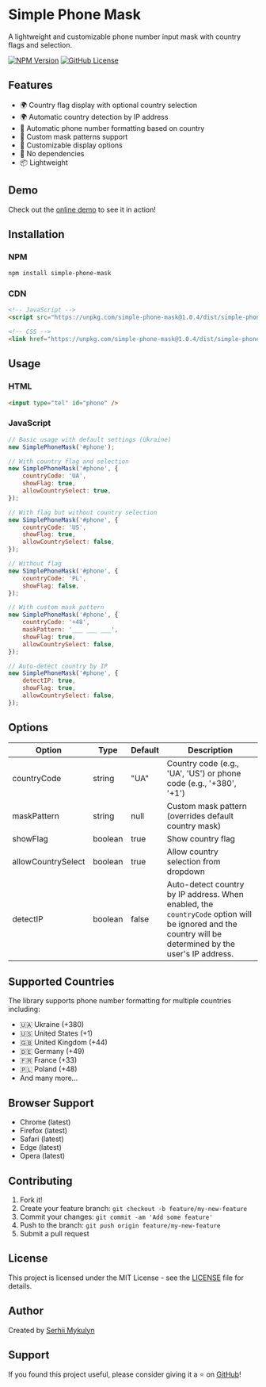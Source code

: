 # Simple Phone Mask

A lightweight and customizable phone number input mask with country flags and selection.

[![NPM Version](https://img.shields.io/npm/v/simple-phone-mask.svg)](https://www.npmjs.com/package/simple-phone-mask)
[![GitHub License](https://img.shields.io/github/license/mykulyncom/simple-phone-mask)](https://github.com/mykulyncom/simple-phone-mask/blob/main/LICENSE)

## Features

-   🌍 Country flag display with optional country selection
-   🌍 Automatic country detection by IP address
-   📱 Automatic phone number formatting based on country
-   🎯 Custom mask patterns support
-   🎨 Customizable display options
-   🚀 No dependencies
-   📦 Lightweight

## Demo

Check out the <a href="https://mykulyn.com/simple-phone-mask/" target="_blank" rel="noopener noreferrer">online demo</a> to see it in action!

## Installation

### NPM

```bash
npm install simple-phone-mask
```

### CDN

```html
<!-- JavaScript -->
<script src="https://unpkg.com/simple-phone-mask@1.0.4/dist/simple-phone-mask.min.js"></script>

<!-- CSS -->
<link href="https://unpkg.com/simple-phone-mask@1.0.4/dist/simple-phone-mask.min.css" rel="stylesheet" />
```

## Usage

### HTML

```html
<input type="tel" id="phone" />
```

### JavaScript

```javascript
// Basic usage with default settings (Ukraine)
new SimplePhoneMask('#phone');

// With country flag and selection
new SimplePhoneMask('#phone', {
	countryCode: 'UA',
	showFlag: true,
	allowCountrySelect: true,
});

// With flag but without country selection
new SimplePhoneMask('#phone', {
	countryCode: 'US',
	showFlag: true,
	allowCountrySelect: false,
});

// Without flag
new SimplePhoneMask('#phone', {
	countryCode: 'PL',
	showFlag: false,
});

// With custom mask pattern
new SimplePhoneMask('#phone', {
	countryCode: '+48',
	maskPattern: '___ ___ ___',
	showFlag: true,
	allowCountrySelect: false,
});

// Auto-detect country by IP
new SimplePhoneMask('#phone', {
	detectIP: true,
	showFlag: true,
	allowCountrySelect: false,
});
```

## Options

| Option             | Type    | Default | Description                                                                                                                                            |
| ------------------ | ------- | ------- | ------------------------------------------------------------------------------------------------------------------------------------------------------ |
| countryCode        | string  | "UA"    | Country code (e.g., 'UA', 'US') or phone code (e.g., '+380', '+1')                                                                                     |
| maskPattern        | string  | null    | Custom mask pattern (overrides default country mask)                                                                                                   |
| showFlag           | boolean | true    | Show country flag                                                                                                                                      |
| allowCountrySelect | boolean | true    | Allow country selection from dropdown                                                                                                                  |
| detectIP           | boolean | false   | Auto-detect country by IP address. When enabled, the `countryCode` option will be ignored and the country will be determined by the user's IP address. |

## Supported Countries

The library supports phone number formatting for multiple countries including:

-   🇺🇦 Ukraine (+380)
-   🇺🇸 United States (+1)
-   🇬🇧 United Kingdom (+44)
-   🇩🇪 Germany (+49)
-   🇫🇷 France (+33)
-   🇵🇱 Poland (+48)
-   And many more...

## Browser Support

-   Chrome (latest)
-   Firefox (latest)
-   Safari (latest)
-   Edge (latest)
-   Opera (latest)

## Contributing

1. Fork it!
2. Create your feature branch: `git checkout -b feature/my-new-feature`
3. Commit your changes: `git commit -am 'Add some feature'`
4. Push to the branch: `git push origin feature/my-new-feature`
5. Submit a pull request

## License

This project is licensed under the MIT License - see the [LICENSE](LICENSE) file for details.

## Author

Created by [Serhii Mykulyn](https://github.com/mykulyncom)

## Support

If you found this project useful, please consider giving it a ⭐️ on [GitHub](https://github.com/mykulyncom/simple-phone-mask)!

